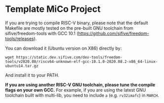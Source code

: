 # Template MiCo Project

If you are trying to compile RISC-V binary, please note that the default Makefile are mostly tested on the pre-built GNU toolchain from sifive/freedom-tools with GCC 10.1 (https://github.com/sifive/freedom-tools/releases).

You can download it (Ubuntu version on X86) directly by:
```shell
wget https://static.dev.sifive.com/dev-tools/freedom-tools/v2020.08/riscv64-unknown-elf-gcc-10.1.0-2020.08.2-x86_64-linux-ubuntu14.tar.gz
```
And install it to your PATH.

**If you are using another RISC-V GNU toolchain, please tune the compile flags on your own GCC.** For example, if you are using the latest GNU toolchain built with multi-lib, you need to include `a` (e.g. `rv32imafc`) in `MARCH`.